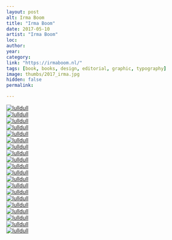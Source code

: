 ```yaml
---
layout: post
alt: Irma Boom
title: "Irma Boom"
date: 2017-05-10
artist: "Irma Boom"
loc: 
author: 
year: 
category: 
link: "https://irmaboom.nl/"
tags: [book, books, design, editorial, graphic, typography]
image: thumbs/2017_irma.jpg
hidden: false
permalink:

---
```




<div class="post_image">
	<a href="{{ site.baseurl }}/images/posts/2017_irma/001.jpg" target="_blank">
	<img src="{{ site.baseurl }}/images/posts/2017_irma/001.jpg" alt="lulldull"></a>
</div>

<div class="post_image">
	<a href="{{ site.baseurl }}/images/posts/2017_irma/002.jpg" target="_blank">
	<img src="{{ site.baseurl }}/images/posts/2017_irma/002.jpg" alt="lulldull"></a>
</div>

<div class="post_image">
	<a href="{{ site.baseurl }}/images/posts/2017_irma/003.jpg" target="_blank">
	<img src="{{ site.baseurl }}/images/posts/2017_irma/003.jpg" alt="lulldull"></a>
</div>

<div class="post_image">
	<a href="{{ site.baseurl }}/images/posts/2017_irma/004.jpg" target="_blank">
	<img src="{{ site.baseurl }}/images/posts/2017_irma/004.jpg" alt="lulldull"></a>
</div>

<div class="post_image">
	<a href="{{ site.baseurl }}/images/posts/2017_irma/005.jpg" target="_blank">
	<img src="{{ site.baseurl }}/images/posts/2017_irma/005.jpg" alt="lulldull"></a>
</div>

<div class="post_image">
	<a href="{{ site.baseurl }}/images/posts/2017_irma/006.jpg" target="_blank">
	<img src="{{ site.baseurl }}/images/posts/2017_irma/006.jpg" alt="lulldull"></a>
</div>

<div class="post_image">
	<a href="{{ site.baseurl }}/images/posts/2017_irma/007.jpg" target="_blank">
	<img src="{{ site.baseurl }}/images/posts/2017_irma/007.jpg" alt="lulldull"></a>
</div>

<div class="post_image">
	<a href="{{ site.baseurl }}/images/posts/2017_irma/008.jpg" target="_blank">
	<img src="{{ site.baseurl }}/images/posts/2017_irma/008.jpg" alt="lulldull"></a>
</div>

<div class="post_image">
	<a href="{{ site.baseurl }}/images/posts/2017_irma/009.jpg" target="_blank">
	<img src="{{ site.baseurl }}/images/posts/2017_irma/009.jpg" alt="lulldull"></a>
</div>

<div class="post_image">
	<a href="{{ site.baseurl }}/images/posts/2017_irma/010.jpg" target="_blank">
	<img src="{{ site.baseurl }}/images/posts/2017_irma/010.jpg" alt="lulldull"></a>
</div>

<div class="post_image">
	<a href="{{ site.baseurl }}/images/posts/2017_irma/011.jpg" target="_blank">
	<img src="{{ site.baseurl }}/images/posts/2017_irma/011.jpg" alt="lulldull"></a>
</div>

<div class="post_image">
	<a href="{{ site.baseurl }}/images/posts/2017_irma/012.jpg" target="_blank">
	<img src="{{ site.baseurl }}/images/posts/2017_irma/012.jpg" alt="lulldull"></a>
</div>

<div class="post_image">
	<a href="{{ site.baseurl }}/images/posts/2017_irma/013.jpg" target="_blank">
	<img src="{{ site.baseurl }}/images/posts/2017_irma/013.jpg" alt="lulldull"></a>
</div>

<div class="post_image">
	<a href="{{ site.baseurl }}/images/posts/2017_irma/014.jpg" target="_blank">
	<img src="{{ site.baseurl }}/images/posts/2017_irma/014.jpg" alt="lulldull"></a>
</div>

<div class="post_image">
	<a href="{{ site.baseurl }}/images/posts/2017_irma/015.jpg" target="_blank">
	<img src="{{ site.baseurl }}/images/posts/2017_irma/015.jpg" alt="lulldull"></a>
</div>

<div class="post_image">
	<a href="{{ site.baseurl }}/images/posts/2017_irma/016.jpg" target="_blank">
	<img src="{{ site.baseurl }}/images/posts/2017_irma/016.jpg" alt="lulldull"></a>
</div>

<div class="post_image">
	<a href="{{ site.baseurl }}/images/posts/2017_irma/017.jpg" target="_blank">
	<img src="{{ site.baseurl }}/images/posts/2017_irma/017.jpg" alt="lulldull"></a>
</div>

<div class="post_image">
	<a href="{{ site.baseurl }}/images/posts/2017_irma/018.jpg" target="_blank">
	<img src="{{ site.baseurl }}/images/posts/2017_irma/018.jpg" alt="lulldull"></a>
</div>

<div class="post_image">
	<a href="{{ site.baseurl }}/images/posts/2017_irma/019.jpg" target="_blank">
	<img src="{{ site.baseurl }}/images/posts/2017_irma/019.jpg" alt="lulldull"></a>
</div>

<div class="post_image">
	<a href="{{ site.baseurl }}/images/posts/2017_irma/020.jpg" target="_blank">
	<img src="{{ site.baseurl }}/images/posts/2017_irma/020.jpg" alt="lulldull"></a>
</div>